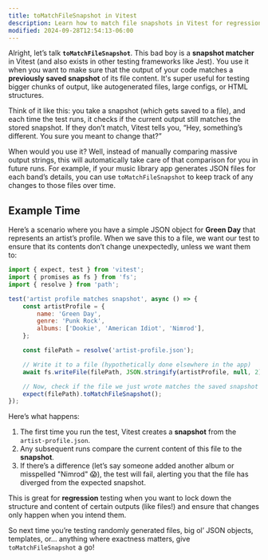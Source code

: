 ```yaml
---
title: toMatchFileSnapshot in Vitest
description: Learn how to match file snapshots in Vitest for regression testing.
modified: 2024-09-28T12:54:13-06:00
---
```


Alright, let’s talk **`toMatchFileSnapshot`**. This bad boy is a **snapshot matcher** in Vitest (and also exists in other testing frameworks like Jest). You use it when you want to make sure that the output of your code matches a **previously saved snapshot** of its file content. It's super useful for testing bigger chunks of output, like autogenerated files, large configs, or HTML structures.

Think of it like this: you take a snapshot (which gets saved to a file), and each time the test runs, it checks if the current output still matches the stored snapshot. If they don’t match, Vitest tells you, “Hey, something’s different. You sure you meant to change that?”

When would you use it? Well, instead of manually comparing massive output strings, this will automatically take care of that comparison for you in future runs. For example, if your music library app generates JSON files for each band’s details, you can use `toMatchFileSnapshot` to keep track of any changes to those files over time.

## Example Time

Here’s a scenario where you have a simple JSON object for **Green Day** that represents an artist’s profile. When we save this to a file, we want our test to ensure that its contents don’t change unexpectedly, unless we want them to:

```js
import { expect, test } from 'vitest';
import { promises as fs } from 'fs';
import { resolve } from 'path';

test('artist profile matches snapshot', async () => {
	const artistProfile = {
		name: 'Green Day',
		genre: 'Punk Rock',
		albums: ['Dookie', 'American Idiot', 'Nimrod'],
	};

	const filePath = resolve('artist-profile.json');

	// Write it to a file (hypothetically done elsewhere in the app)
	await fs.writeFile(filePath, JSON.stringify(artistProfile, null, 2));

	// Now, check if the file we just wrote matches the saved snapshot
	expect(filePath).toMatchFileSnapshot();
});
```

Here’s what happens:

1. The first time you run the test, Vitest creates a **snapshot** from the `artist-profile.json`.
2. Any subsequent runs compare the current content of this file to the **snapshot**.
3. If there’s a difference (let’s say someone added another album or misspelled "Nimrod" 😱), the test will fail, alerting you that the file has diverged from the expected snapshot.

This is great for **regression** testing when you want to lock down the structure and content of certain outputs (like files!) and ensure that changes only happen when you intend them.

So next time you’re testing randomly generated files, big ol’ JSON objects, templates, or… anything where exactness matters, give `toMatchFileSnapshot` a go!

```ts
```
